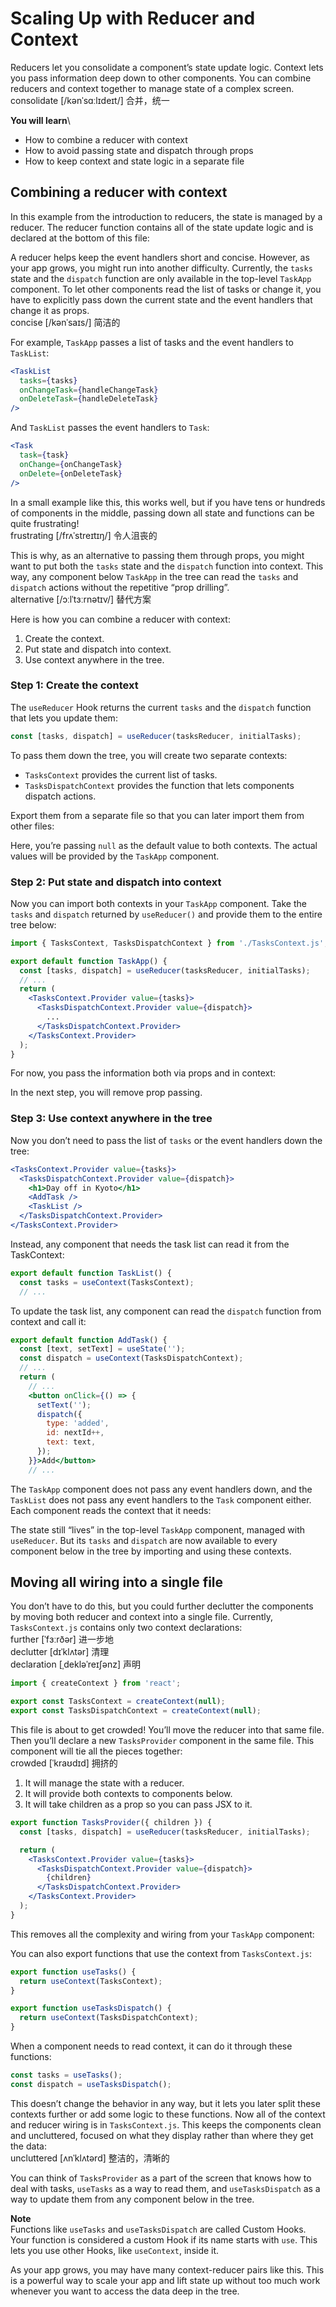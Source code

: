 # Scaling Up with Reducer and Context
Reducers let you consolidate a component’s state update logic. Context lets you pass information deep down to other components. You can combine reducers and context together to manage state of a complex screen.\
consolidate [/kənˈsɑːlɪdeɪt/] 合并，统一

**You will learn**\
- How to combine a reducer with context
- How to avoid passing state and dispatch through props
- How to keep context and state logic in a separate file

## Combining a reducer with context
In this example from the introduction to reducers, the state is managed by a reducer. The reducer function contains all of the state update logic and is declared at the bottom of this file:

A reducer helps keep the event handlers short and concise. However, as your app grows, you might run into another difficulty. Currently, the `tasks` state and the `dispatch` function are only available in the top-level `TaskApp` component. To let other components read the list of tasks or change it, you have to explicitly pass down the current state and the event handlers that change it as props.\
concise [/kənˈsaɪs/] 简洁的

For example, `TaskApp` passes a list of tasks and the event handlers to `TaskList`:
```jsx
<TaskList
  tasks={tasks}
  onChangeTask={handleChangeTask}
  onDeleteTask={handleDeleteTask}
/>
```
And `TaskList` passes the event handlers to `Task`:
```jsx
<Task
  task={task}
  onChange={onChangeTask}
  onDelete={onDeleteTask}
/>
```
In a small example like this, this works well, but if you have tens or hundreds of components in the middle, passing down all state and functions can be quite frustrating!\
frustrating [/frʌˈstreɪtɪŋ/] 令人沮丧的

This is why, as an alternative to passing them through props, you might want to put both the `tasks` state and the `dispatch` function into context. This way, any component below `TaskApp` in the tree can read the `tasks` and `dispatch` actions without the repetitive “prop drilling”.\
alternative [/ɔːlˈtɜːrnətɪv/] 替代方案

Here is how you can combine a reducer with context:

1. Create the context.
2. Put state and dispatch into context.
3. Use context anywhere in the tree.

### Step 1: Create the context 
The `useReducer` Hook returns the current `tasks` and the `dispatch` function that lets you update them:
```jsx
const [tasks, dispatch] = useReducer(tasksReducer, initialTasks);
```
To pass them down the tree, you will create two separate contexts:

- `TasksContext` provides the current list of tasks.
- `TasksDispatchContext` provides the function that lets components dispatch actions.

Export them from a separate file so that you can later import them from other files:

Here, you’re passing `null` as the default value to both contexts. The actual values will be provided by the `TaskApp` component.

### Step 2: Put state and dispatch into context
Now you can import both contexts in your `TaskApp` component. Take the `tasks` and `dispatch` returned by `useReducer()` and provide them to the entire tree below:
```jsx
import { TasksContext, TasksDispatchContext } from './TasksContext.js';

export default function TaskApp() {
  const [tasks, dispatch] = useReducer(tasksReducer, initialTasks);
  // ...
  return (
    <TasksContext.Provider value={tasks}>
      <TasksDispatchContext.Provider value={dispatch}>
        ...
      </TasksDispatchContext.Provider>
    </TasksContext.Provider>
  );
}
```
For now, you pass the information both via props and in context:

In the next step, you will remove prop passing.

### Step 3: Use context anywhere in the tree
Now you don’t need to pass the list of `tasks` or the event handlers down the tree:
```jsx
<TasksContext.Provider value={tasks}>
  <TasksDispatchContext.Provider value={dispatch}>
    <h1>Day off in Kyoto</h1>
    <AddTask />
    <TaskList />
  </TasksDispatchContext.Provider>
</TasksContext.Provider>
```
Instead, any component that needs the task list can read it from the TaskContext:
```jsx
export default function TaskList() {
  const tasks = useContext(TasksContext);
  // ...
```
To update the task list, any component can read the `dispatch` function from context and call it:
```jsx
export default function AddTask() {
  const [text, setText] = useState('');
  const dispatch = useContext(TasksDispatchContext);
  // ...
  return (
    // ...
    <button onClick={() => {
      setText('');
      dispatch({
        type: 'added',
        id: nextId++,
        text: text,
      });
    }}>Add</button>
    // ...
```    
The `TaskApp` component does not pass any event handlers down, and the `TaskList` does not pass any event handlers to the `Task` component either. Each component reads the context that it needs:

The state still “lives” in the top-level `TaskApp` component, managed with `useReducer`. But its `tasks` and `dispatch` are now available to every component below in the tree by importing and using these contexts.

## Moving all wiring into a single file
You don’t have to do this, but you could further declutter the components by moving both reducer and context into a single file. Currently, `TasksContext.js` contains only two context declarations:\
further [ˈfɜːrðər] 进一步地\
declutter [dɪˈklʌtər] 清理\
declaration [ˌdekləˈreɪʃənz] 声明
```jsx
import { createContext } from 'react';

export const TasksContext = createContext(null);
export const TasksDispatchContext = createContext(null);
```
This file is about to get crowded! You’ll move the reducer into that same file. Then you’ll declare a new `TasksProvider` component in the same file. This component will tie all the pieces together:\
crowded [ˈkraʊdɪd] 拥挤的

1. It will manage the state with a reducer.
2. It will provide both contexts to components below.
3. It will take children as a prop so you can pass JSX to it.
```jsx
export function TasksProvider({ children }) {
  const [tasks, dispatch] = useReducer(tasksReducer, initialTasks);

  return (
    <TasksContext.Provider value={tasks}>
      <TasksDispatchContext.Provider value={dispatch}>
        {children}
      </TasksDispatchContext.Provider>
    </TasksContext.Provider>
  );
}
```
This removes all the complexity and wiring from your `TaskApp` component:

You can also export functions that use the context from `TasksContext.js`:
```jsx
export function useTasks() {
  return useContext(TasksContext);
}

export function useTasksDispatch() {
  return useContext(TasksDispatchContext);
}
```
When a component needs to read context, it can do it through these functions:
```jsx
const tasks = useTasks();
const dispatch = useTasksDispatch();
```
This doesn’t change the behavior in any way, but it lets you later split these contexts further or add some logic to these functions. Now all of the context and reducer wiring is in `TasksContext.js`. This keeps the components clean and uncluttered, focused on what they display rather than where they get the data:\
uncluttered [ʌnˈklʌtərd] 整洁的，清晰的

You can think of `TasksProvider` as a part of the screen that knows how to deal with tasks, `useTasks` as a way to read them, and `useTasksDispatch` as a way to update them from any component below in the tree.

**Note**\
Functions like `useTasks` and `useTasksDispatch` are called Custom Hooks. Your function is considered a custom Hook if its name starts with `use`. This lets you use other Hooks, like `useContext`, inside it.

As your app grows, you may have many context-reducer pairs like this. This is a powerful way to scale your app and lift state up without too much work whenever you want to access the data deep in the tree.

